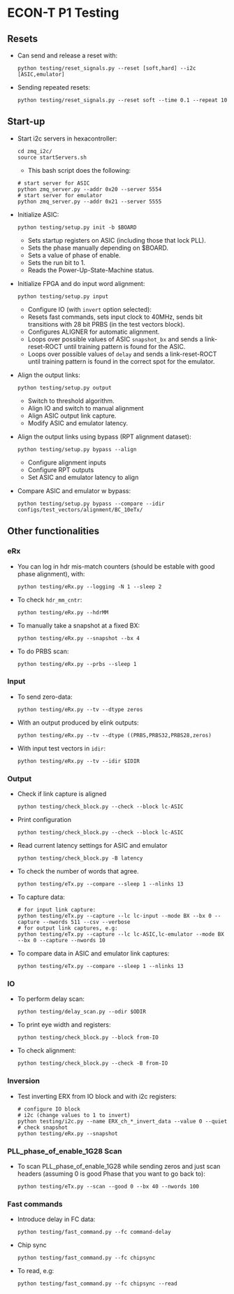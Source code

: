 # ECON-T P1 Testing

## Resets
- Can send and release a reset with:
  ```
  python testing/reset_signals.py --reset [soft,hard] --i2c [ASIC,emulator]
  ```
- Sending repeated resets:
  ```
  python testing/reset_signals.py --reset soft --time 0.1 --repeat 10
  ```

## Start-up

- Start i2c servers in hexacontroller:
  ```
  cd zmq_i2c/
  source startServers.sh
  ```
  - This bash script does the following:
  ```
  # start server for ASIC
  python zmq_server.py --addr 0x20 --server 5554
  # start server for emulator
  python zmq_server.py --addr 0x21 --server 5555
  ```

- Initialize ASIC:
  ```
  python testing/setup.py init -b $BOARD
  ```
  * Sets startup registers on ASIC (including those that lock PLL).
  * Sets the phase manually depending on $BOARD.
  * Sets a value of phase of enable.
  * Sets the run bit to 1.
  * Reads the Power-Up-State-Machine status.
     
- Initialize FPGA and do input word alignment:
  ```
  python testing/setup.py input
  ```
  * Configure IO (with `invert` option selected):
  * Resets fast commands, sets input clock to 40MHz, sends bit transitions with 28 bit PRBS (in the test vectors block).
  * Configures ALIGNER for automatic alignment.
  * Loops over possible values of ASIC `snapshot_bx` and sends a link-reset-ROCT until training pattern is found for the ASIC.
  * Loops over possible values of `delay` and sends a link-reset-ROCT until training pattern is found in the correct spot for the emulator.

- Align the output links:
  ```
  python testing/setup.py output
  ```
  * Switch to threshold algorithm.
  * Align IO and switch to manual alignment
  * Align ASIC output link capture.
  * Modify ASIC and emulator latency.
  
- Align the output links using bypass (RPT alignment dataset):
  ```
  python testing/setup.py bypass --align
  ```
  * Configure alignment inputs
  * Configure RPT outputs
  * Set ASIC and emulator latency to align
  
- Compare ASIC and emulator w bypass:
  ```
  python testing/setup.py bypass --compare --idir configs/test_vectors/alignment/BC_10eTx/
  ```
  
## Other functionalities
 ### eRx
  - You can log in hdr mis-match counters (should be estable with good phase alignment), with:
    ```
    python testing/eRx.py --logging -N 1 --sleep 2
    ```
  - To check `hdr_mm_cntr`:
    ```
    python testing/eRx.py --hdrMM
    ```
  - To manually take a snapshot at a fixed BX:
    ```
    python testing/eRx.py --snapshot --bx 4 
    ```
  - To do PRBS scan:
    ```
    python testing/eRx.py --prbs --sleep 1
    ````
    
 ### Input
  - To send zero-data:
    ```
    python testing/eRx.py --tv --dtype zeros
    ```
  - With an output produced by elink outputs:
    ```
    python testing/eRx.py --tv --dtype ((PRBS,PRBS32,PRBS28,zeros)
    ```
  - With input test vectors in `idir`:
    ```
    python testing/eRx.py --tv --idir $IDIR
    ``` 
    
  ### Output
  - Check if link capture is aligned
    ```
    python testing/check_block.py --check --block lc-ASIC
    ```
  - Print configuration
    ```
    python testing/check_block.py --check --block lc-ASIC
    ```
  - Read current latency settings for ASIC and emulator
    ```
    python testing/check_block.py -B latency
    ```
  - To check the number of words that agree.
    ```
    python testing/eTx.py --compare --sleep 1 --nlinks 13
    ```  
  - To capture data:
    ```
    # for input link capture:
    python testing/eTx.py --capture --lc lc-input --mode BX --bx 0 --capture --nwords 511 --csv --verbose
    # for output link captures, e.g:
    python testing/eTx.py --capture --lc lc-ASIC,lc-emulator --mode BX --bx 0 --capture --nwords 10
    ```
  - To compare data in ASIC and emulator link captures:
    ```
    python testing/eTx.py --compare --sleep 1 --nlinks 13
    ```
    
  ### IO
  - To perform delay scan:
    ```
    python testing/delay_scan.py --odir $ODIR
    ````
  - To print eye width and registers:
    ```
    python testing/check_block.py --block from-IO
    ```
  - To check alignment:
    ```
    python testing/check_block.py --check -B from-IO
    ````

  ### Inversion
   - Test inverting ERX from IO block and with i2c registers:
     ```
     # configure IO block
     # i2c (change values to 1 to invert)
     python testing/i2c.py --name ERX_ch_*_invert_data --value 0 --quiet
     # check snapshot
     python testing/eRx.py --snapshot
     ```
     
  ### PLL_phase_of_enable_1G28 Scan
   - To scan PLL_phase_of_enable_1G28 while sending zeros and just scan headers (assuming 0 is good Phase that you want to go back to):
     ```
     python testing/eTx.py --scan --good 0 --bx 40 --nwords 100
     ```
  
  ### Fast commands
   - Introduce delay in FC data:
     ```
     python testing/fast_command.py --fc command-delay
     ```
   - Chip sync
     ```
     python testing/fast_command.py --fc chipsync
     ```
   - To read, e.g:
     ```
     python testing/fast_command.py --fc chipsync --read
     ```
